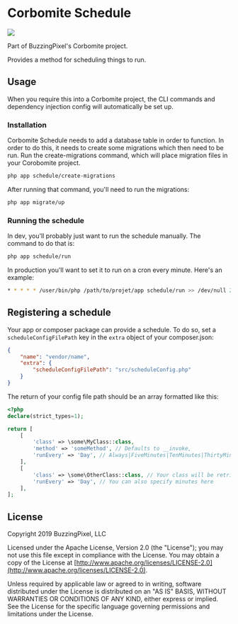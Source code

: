# Corbomite Schedule

<p><a href="https://travis-ci.org/buzzingpixel/corbomite-schedule"><img src="https://travis-ci.org/buzzingpixel/corbomite-schedule.svg?branch=master"></a></p>

Part of BuzzingPixel's Corbomite project.

Provides a method for scheduling things to run.

## Usage

When you require this into a Corbomite project, the CLI commands and dependency injection config will automatically be set up.

### Installation

Corbomite Schedule needs to add a database table in order to function. In order to do this, it needs to create some migrations which then need to be run. Run the create-migrations command, which will place migration files in your Corobomite project.

```bash
php app schedule/create-migrations
```

After running that command, you'll need to run the migrations:

```bash
php app migrate/up
```

### Running the schedule

In dev, you'll probably just want to run the schedule manually. The command to do that is:

```bash
php app schedule/run
```

In production you'll want to set it to run on a cron every minute. Here's an example:

```bash
* * * * * /user/bin/php /path/to/projet/app schedule/run >> /dev/null 2>&1
```

## Registering a schedule

Your app or composer package can provide a schedule. To do so, set a `scheduleConfigFilePath` key in the `extra` object of your composer.json:

```json
{
    "name": "vendor/name",
    "extra": {
        "scheduleConfigFilePath": "src/scheduleConfig.php"
    }
}
```

The return of your config file path should be an array formatted like this:

```php
<?php
declare(strict_types=1);

return [
    [
        'class' => \some\MyClass::class,
        'method' => 'someMethod', // Defaults to __invoke,
        'runEvery' => 'Day', // Always|FiveMinutes|TenMinutes|ThirtyMinutes|Hour|Day|Week|Month|DayAtMidnight|SaturdayAtMidnight|SundayAtMidnight|MondayAtMidnight|TuesdayAtMidnight|WednesdayAtMidnight|ThursdayAtMidNight|FridayAtMidnight
    ],
    [
        'class' => \some\OtherClass::class, // Your class will be retrieved from the Corbomite DI or falls back to new
        'runEvery' => 'Day', // You can also specify minutes here
    ],
];
```

## License

Copyright 2019 BuzzingPixel, LLC

Licensed under the Apache License, Version 2.0 (the "License");
you may not use this file except in compliance with the License.
You may obtain a copy of the License at [http://www.apache.org/licenses/LICENSE-2.0](http://www.apache.org/licenses/LICENSE-2.0).

Unless required by applicable law or agreed to in writing, software
distributed under the License is distributed on an "AS IS" BASIS,
WITHOUT WARRANTIES OR CONDITIONS OF ANY KIND, either express or implied.
See the License for the specific language governing permissions and
limitations under the License.
